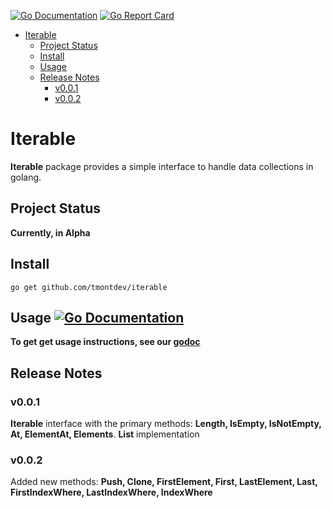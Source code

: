 [![Go Documentation](https://godocs.io/github.com/tmontdev/iterable?status.svg)](https://godocs.io/github.com/tmontdev/iterable)
[![Go Report Card](https://goreportcard.com/badge/github.com/tmontdev/iterable)](https://goreportcard.com/report/github.com/tmontdev/iterable)

<!-- TOC -->

- [Iterable](#iterable)
  - [Project Status](#project-status)
  - [Install](#install)
  - [Usage ](#usage-)
  - [Release Notes](#release-notes)
    - [v0.0.1](#v001)
    - [v0.0.2](#v002)

<!-- TOC -->

# Iterable

**Iterable** package provides a simple interface to handle data collections in golang.

## Project Status

**Currently, in Alpha**

## Install

```shell
go get github.com/tmontdev/iterable
```

## Usage [![Go Documentation](https://godocs.io/github.com/tmontdev/iterable?status.svg)](https://godocs.io/github.com/tmontdev/iterable)
**To get get usage instructions, see our [godoc](https://godocs.io/github.com/tmontdev/iterable)**

## Release Notes

### v0.0.1

**Iterable** interface with the primary methods: **Length, IsEmpty, IsNotEmpty, At, ElementAt, Elements**.
**List** implementation

### v0.0.2
Added new methods: **Push, Clone, FirstElement, First, LastElement, Last, FirstIndexWhere, LastIndexWhere, IndexWhere**
